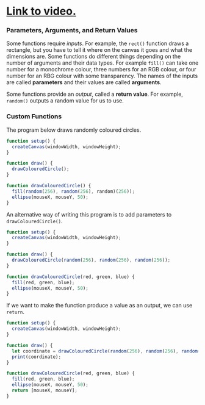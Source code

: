 # [Link to video.]()

### Parameters, Arguments, and Return Values

Some functions require *inputs*. For example, the `rect()` function draws a rectangle, but you have to tell it where on the canvas it goes and what the dimensions are. Some functions do different things depending on the number of arguments and their data types. For example `fill()` can take one number for a monochrome colour, three numbers for an RGB colour, or four number for an RBG colour with some transparency. The names of the inputs are called **parameters** and their values are called **arguments**. 

Some functions provide an *output*, called a **return value**. For example, `random()` outputs a random value for us to use.

### Custom Functions

The program below draws randomly coloured circles.

```js
function setup() {
  createCanvas(windowWidth, windowHeight);
}

function draw() {
  drawColouredCircle();
}

function drawColouredCircle() {
  fill(random(256), random(256), random)(256));
  ellipse(mouseX, mouseY, 50);
}
```

An alternative way of writing this program is to add parameters to `drawColouredCircle()`.

```js
function setup() {
  createCanvas(windowWidth, windowHeight);
}

function draw() {
  drawColouredCircle(random(256), random(256), random(256));
}

function drawColouredCircle(red, green, blue) {
  fill(red, green, blue);
  ellipse(mouseX, mouseY, 50);
}
```

If we want to make the function produce a value as an output, we can use `return`.

```js
function setup() {
  createCanvas(windowWidth, windowHeight);
}

function draw() {
  let coordinate = drawColouredCircle(random(256), random(256), random(256));
  print(coordinate);
}

function drawColouredCircle(red, green, blue) {
  fill(red, green, blue);
  ellipse(mouseX, mouseY, 50);
  return [mouseX, mouseY];
}
```

<!-- ![](../../Images/Function3.png) -->
